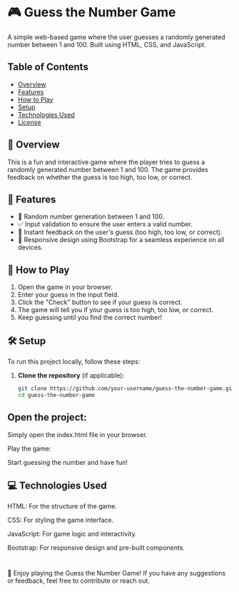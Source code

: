 # 🎮 Guess the Number Game

A simple web-based game where the user guesses a randomly generated number between 1 and 100. Built using HTML, CSS, and JavaScript.

## Table of Contents
- [Overview](#overview)
- [Features](#features)
- [How to Play](#how-to-play)
- [Setup](#setup)
- [Technologies Used](#technologies-used)
- [License](#license)

## 🌟 Overview
This is a fun and interactive game where the player tries to guess a randomly generated number between 1 and 100. The game provides feedback on whether the guess is too high, too low, or correct.

## 🚀 Features
- 🎲 Random number generation between 1 and 100.
- ✅ Input validation to ensure the user enters a valid number.
- 💬 Instant feedback on the user's guess (too high, too low, or correct).
- 📱 Responsive design using Bootstrap for a seamless experience on all devices.

## 🎯 How to Play
1. Open the game in your browser.
2. Enter your guess in the input field.
3. Click the "Check" button to see if your guess is correct.
4. The game will tell you if your guess is too high, too low, or correct.
5. Keep guessing until you find the correct number!

## 🛠️ Setup
To run this project locally, follow these steps:

1. **Clone the repository** (if applicable):
   ```bash
   git clone https://github.com/your-username/guess-the-number-game.git
   cd guess-the-number-game
## Open the project:
Simply open the index.html file in your browser.

Play the game:

Start guessing the number and have fun!

## 💻 Technologies Used
HTML: For the structure of the game.

CSS: For styling the game interface.

JavaScript: For game logic and interactivity.

Bootstrap: For responsive design and pre-built components.
#
🎉 Enjoy playing the Guess the Number Game! If you have any suggestions or feedback, feel free to contribute or reach out.


